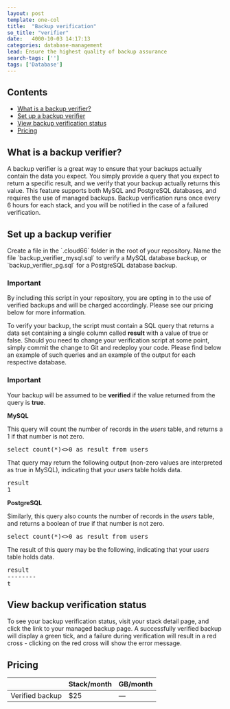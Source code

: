 ```yaml
---
layout: post
template: one-col
title:  "Backup verification"
so_title: "verifier"
date:   4000-10-03 14:17:13
categories: database-management
lead: Ensure the highest quality of backup assurance
search-tags: ['']
tags: ['Database']
---
```


<h2>Contents</h2>
<ul class="page-toc">
	<li>
		<a href="#what">What is a backup verifier?</a>
	</li>
	<li>
		<a href="#usage">Set up a backup verifier</a>
	</li>
    <li>
        <a href="#view">View backup verification status</a>
    </li>    
	<li>
		<a href="#pricing">Pricing</a>
	</li>
</ul>

<h2 id="what">What is a backup verifier?</h2>
A backup verifier is a great way to ensure that your backups actually contain the data you expect. You simply provide a query that you expect to return a specific result, and we verify that your backup actually returns this value. This feature supports both MySQL and PostgreSQL databases, and requires the use of managed backups. Backup verification runs once every 6 hours for each stack, and you will be notified in the case of a failured verification.

<h2 id="usage">Set up a backup verifier</h2>
Create a file in the `.cloud66` folder in the root of your repository. Name the file `backup_verifier_mysql.sql` to verify a MySQL database backup, or `backup_verifier_pg.sql` for a PostgreSQL database backup.

<div class="notice notice-standalone">
		<h3>Important</h3>
		<p>By including this script in your repository, you are opting in to the use of verified backups and will be charged accordingly. Please see our pricing below for more information.</p>
</div>

To verify your backup, the script must contain a SQL query that returns a data set containing a single column called **result** with a value of true or false. Should you need to change your verification script at some point, simply commit the change to Git and redeploy your code. Please find below an example of such queries and an example of the output for each respective database.

<div class="notice notice-standalone">
		<h3>Important</h3>
		<p>Your backup will be assumed to be <b>verified</b> if the value returned from the query is <b>true</b>.</p>
</div>

**MySQL**

This query will count the number of records in the *users* table, and returns a 1 if that number is not zero.
<pre class='terminal-commands'>
select count(*)<>0 as result from users
</pre>

That query may return the following output (non-zero values are interpreted as true in MySQL), indicating that your *users* table holds data.
<pre class='terminal-commands'>
result
1
</pre>

**PostgreSQL**

Similarly, this query also counts the number of records in the *users* table, and returns a boolean of _true_ if that number is not zero.
<pre class='terminal-commands'>
select count(*)<>0 as result from users
</pre>

The result of this query may be the following, indicating that your *users* table holds data.

<pre class="terminal-commands">
result
--------
t
</pre>

<h2 id="view">View backup verification status</h2>
To see your backup verification status, visit your stack detail page, and click the link to your managed backup page. A successfully verified backup will display a green tick, and a failure during verification will result in a red cross - clicking on the red cross will show the error message.

<h2 id="pricing">Pricing</h2>

<table class='table table-bordered table-striped table-small'>
    <thead>
        <tr>
            <th align="center"></th>
            <th align="center">Stack/month</th>
            <th align="center">GB/month</th>
        </tr>
    </thead>
    <tbody>
        <tr>
            <td>Verified backup</td>
            <td>$25</td>
            <td>&mdash;</td>
        </tr>
    </tbody>
</table>